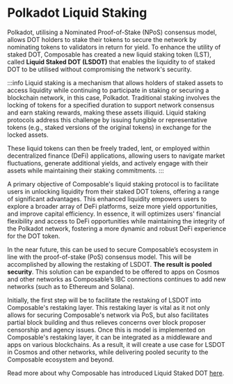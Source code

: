 # Polkadot Liquid Staking

Polkadot, utilising a Nominated Proof-of-Stake (NPoS) consensus model, allows DOT holders to stake their tokens to secure the network by nominating tokens to validators in return for yield. To enhance the utility of staked DOT, Composable has created a new liquid staking token (LST), called **Liquid Staked DOT (LSDOT)** that enables the liquidity to of staked DOT to be utilised without compromising the network's security. 

:::info
Liquid staking is a mechanism that allows holders of staked assets to access liquidity while continuing to participate in staking or securing a blockchain network, in this case, Polkadot. Traditional staking involves the locking of tokens for a specified duration to support network consensus and earn staking rewards, making these assets illiquid. Liquid staking protocols address this challenge by issuing fungible or representative tokens (e.g., staked versions of the original tokens) in exchange for the locked assets. 

These liquid tokens can then be freely traded, lent, or employed within decentralized finance (DeFi) applications, allowing users to navigate market fluctuations, generate additional yields, and actively engage with their assets while maintaining their staking commitments.
:::

A primary objective of Composable's liquid staking protocol is to facilitate users in unlocking liquidity from their staked DOT tokens, offering a range of significant advantages. This enhanced liquidity empowers users to explore a broader array of DeFi platforms, seize more yield opportunities, and improve capital efficiency. In essence, it will optimizes users' financial flexibility and access to DeFi opportunities while maintaining the integrity of the Polkadot network, fostering a more dynamic and robust DeFi experience for the DOT token.

In the near future, this can be used to secure Composable’s ecosystem in line with the proof-of-stake (PoS) consensus model. This will be accomplished by allowing the restaking of LSDOT. **The result is pooled security**. This solution can be expanded to be offered to apps on Cosmos and other networks as Composable’s IBC connections continues to add new networks (such as to Ethereum and Solana).

Initially, the first step will be to facilitate the restaking of LSDOT into Composable's restaking layer. This restaking layer is vital as it not only allows for securing Composable's network via PoS, but also facilitates partial block building and thus relieves concerns over block proposer censorship and agency issues. Once this is model is implemented on Composable's restaking layer, it can be integrated as a middleware and apps on various blockchains. As a result, it will create a use case for LSDOT in Cosmos and other networks, while delivering pooled security to the Composable ecosystem and beyond. 

Read more about why Composable has introduced Liquid Staked DOT [here](./liquid-staking/why-lsd.md).
